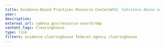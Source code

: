 ```yaml
---
title: Evidence-Based Practices Resource Center&#58; Substance Abuse and Mental Health Services Administration, U.S. Department of Health and Human Services
year: 
description: 
external_url: samhsa.gov/resource-search/ebp
content_tags: Clearinghouse
type: link
filters: evidence-clearinghouse federal-agency clearinghouse
---
```

